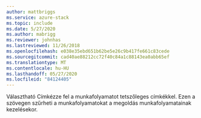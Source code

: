 ```yaml
---
author: mattbriggs
ms.service: azure-stack
ms.topic: include
ms.date: 5/27/2020
ms.author: mabrigg
ms.reviewer: johnhas
ms.lastreviewed: 11/26/2018
ms.openlocfilehash: e038e35ebd651b62be5e26c9b417fe661c83cede
ms.sourcegitcommit: cad40ae88212cc72f40c84a1c88143ea0abb65ef
ms.translationtype: MT
ms.contentlocale: hu-HU
ms.lasthandoff: 05/27/2020
ms.locfileid: "84124405"
---
```

Választható Címkézze fel a munkafolyamatot tetszőleges címkékkel. Ezen a szövegen szűrheti a munkafolyamatokat a megoldás munkafolyamatainak kezelésekor.